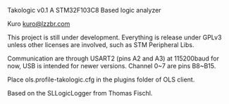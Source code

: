 Takologic v0.1
A STM32F103C8 Based logic analyzer

Kuro
kuro@lzzbr.com

This project is still under development.
Everything is release under GPLv3 unless other licenses are involved, such as STM Peripheral Libs.

Communication are through USART2 (pins A2 and A3) at 115200baud for now, USB is intended for newer versions.
Channel 0~7 are pins B8~B15.

Place ols.profile-takologic.cfg in the plugins folder of OLS client.

Based on the SLLogicLogger from Thomas Fischl.
